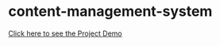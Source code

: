 # content-management-system

[Click here to see the Project Demo](https://drive.google.com/file/d/1LFGgN6wbSEBvOthWHZ3NvDFXUuo0l_LD/view?usp=sharing)
